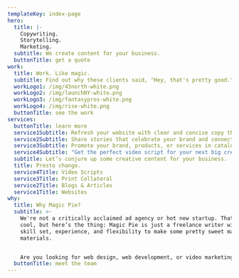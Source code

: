 ```yaml
---
templateKey: index-page
hero:
  title: |-
    Copywriting. 
    Storytelling. 
    Marketing.
  subtitle: We create content for your business.
  buttonTitle: get a quote
work:
  title: Work. Like magic.
  subtitle: Find out why these clients said, "Hey, that's pretty good."
  workLogo1: /img/43north-white.png
  workLogo2: /img/launchNY-white.png
  workLogo3: /img/fantasypros-white.png
  workLogo4: /img/rise-white.png
  buttonTitle: see the work
services:
  buttonTitle: learn more
  service1Subtitle: Refresh your website with clear and concise copy that resonates.
  service2Subtitle: Share stories that celebrate your brand and connect with customers.
  service3Subtitle: Promote your brand, products, or services in catalogs and mailers.
  service4Subtitle: "Get the perfect video script for your next big creative campaign. "
  subtitle: Let’s conjure up some creative content for your business.
  title: Presto chango.
  service4Title: Video Scripts
  service3Title: Print Collateral
  service2Title: Blogs & Articles
  service1Title: Websites
why:
  title: Why Magic Pie?
  subtitle: >-
    We're not a critically acclaimed ad agency or hot new startup. That would be
    cool, but here’s the thing: Magic Pie is just a freelance writer with the
    skill set, experience, and flexibility to make some pretty sweet marketing
    materials. 


    Are you looking for web design, web development, or video marketing, too? No problem! We’ve got partners for that.
  buttonTitle: meet the team
---
```

